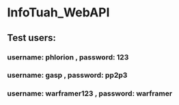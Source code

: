 # InfoTuah_WebAPI

## Test users:

### username: phlorion , password: 123

### username: gasp , password: pp2p3

### username: warframer123 , password: warframer
